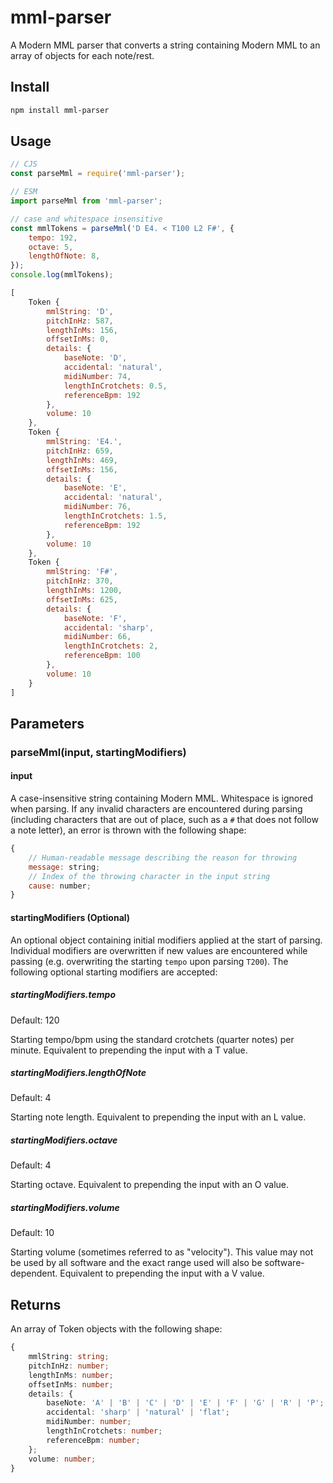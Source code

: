 # mml-parser

A Modern MML parser that converts a string containing Modern MML to an array of objects for each note/rest.

## Install

```bash
npm install mml-parser
```

## Usage

```javascript
// CJS
const parseMml = require('mml-parser');

// ESM
import parseMml from 'mml-parser';

// case and whitespace insensitive
const mmlTokens = parseMml('D E4. < T100 L2 F#', {
    tempo: 192,
    octave: 5,
    lengthOfNote: 8,
});
console.log(mmlTokens);
```

```javascript
[
    Token {
        mmlString: 'D',
        pitchInHz: 587,
        lengthInMs: 156,
        offsetInMs: 0,
        details: {
            baseNote: 'D',
            accidental: 'natural',
            midiNumber: 74,
            lengthInCrotchets: 0.5,
            referenceBpm: 192
        },
        volume: 10
    },
    Token {
        mmlString: 'E4.',
        pitchInHz: 659,
        lengthInMs: 469,
        offsetInMs: 156,
        details: {
            baseNote: 'E',
            accidental: 'natural',
            midiNumber: 76,
            lengthInCrotchets: 1.5,
            referenceBpm: 192
        },
        volume: 10
    },
    Token {
        mmlString: 'F#',
        pitchInHz: 370,
        lengthInMs: 1200,
        offsetInMs: 625,
        details: {
            baseNote: 'F',
            accidental: 'sharp',
            midiNumber: 66,
            lengthInCrotchets: 2,
            referenceBpm: 100
        },
        volume: 10
    }
]
```

## Parameters

### parseMml(input, startingModifiers)

#### input

A case-insensitive string containing Modern MML. Whitespace is ignored when parsing. If any invalid characters are encountered during parsing (including characters that are out of place, such as a `#` that does not follow a note letter), an error is thrown with the following shape:

```javascript
{
    // Human-readable message describing the reason for throwing
    message: string;
    // Index of the throwing character in the input string
    cause: number;
}
```

#### startingModifiers (Optional)

An optional object containing initial modifiers applied at the start of parsing. Individual modifiers are overwritten if new values are  encountered while passing (e.g. overwriting the starting `tempo` upon parsing `T200`). The following optional starting modifiers are accepted:

##### startingModifiers.tempo

Default: 120

Starting tempo/bpm using the standard crotchets (quarter notes) per minute. Equivalent to prepending the input  with a T value.

##### startingModifiers.lengthOfNote

Default: 4

Starting note length. Equivalent to prepending the input with an L value.

##### startingModifiers.octave

Default: 4

Starting octave. Equivalent to prepending the input with an O value.

##### startingModifiers.volume

Default: 10

Starting volume (sometimes referred to as "velocity"). This value may not be used by all software and the exact range used will also be software-dependent. Equivalent to prepending the input with a V value.

## Returns

An array of Token objects with the following shape:

```typescript
{
    mmlString: string;
    pitchInHz: number;
    lengthInMs: number;
    offsetInMs: number;
    details: {
        baseNote: 'A' | 'B' | 'C' | 'D' | 'E' | 'F' | 'G' | 'R' | 'P';
        accidental: 'sharp' | 'natural' | 'flat';
        midiNumber: number;
        lengthInCrotchets: number;
        referenceBpm: number;
    };
    volume: number;
}
```
